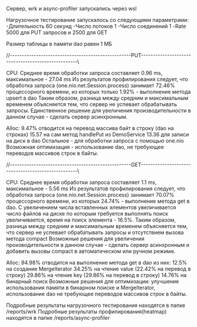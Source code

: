 Сервер, wrk и async-profiler запускались через wsl

Нагрузочное тестирование запускалось со следующими параметрами:
  -Длительность 60 секунд
  -Число потоков 1
  -Число соединений 1
  -Rate 5000 для PUT запросов и 2500 для GET

Размер таблицы в памяти dao равен 1 МБ

//---------------------------------------------------PUT---------------------------------------------------\\

CPU:
    Среднее время обработки запроса составляет 0.96 ms, максимальное - 27.04 ms
    Из результатов профилирования следует, что обработка запроса (one.nio.net.Session.process) занимает 72.46%
    процессорного времени, из которых только 1.92% - выполнение метода upsert в dao 
    Таким образом, разница между средним и максимальным временем объясняется тем, что сервер не успевает
    обрабатывать запросы.
    Единственное решение для увеличения производительности в данном случае - сделать сервер асинхронным.

Alloc:
    9.47% отводится на перевод массива байт в строку (dao на строках)
    15.57 на сам метод handlePut из DemoService
    13.36 для записи на диск в dao
    Остальное - для обработки запроса с помощью one.nio
    Возможная оптимизация - использование dao, не требующее переводов массивов строк в байты.

//---------------------------------------------------GET---------------------------------------------------\\

CPU:
    Среднее время обработки запроса составляет 1.1 ms, максимальное - 5.56 ms
    Из результатов профилирования следует, что обработка запроса (one.nio.net.Session.process) занимает 70.07%
    процессорного времени, из которых 24.74% - выполнение метода get в dao.
    С увеличением числа вставленных элементов увеличивается число файлов на диске по которым требуется выполнять поиск
    увеличивается, время на поиск элемента - 16.5%.
    Таким образом, разница между средним и максимальным временем объясняется тем, что сервер не успевает
    обрабатывать запросы и отсутствием вызова метода compact
    Возможные решения для увеличения производительности в данном случае - сделать сервер асинхронным и добавить вызовы 
    compact в автоматическом или ручном режиме.

Alloc:
    94.98% отводится на выполнение метода get в dao
    из них:
        12.5% на создание MergeIterator
        34.25% на чтение value (22.42% на перевод в строку)
        29.86% на чтение key (29.86% на перевод в строку)
        14.76% на бинарный поиск
    Возможные решения для оптимизации: улучшение использования памяти в бинарном поиске и MergeIterator,
    использование dao не требующее переводов массивов строк в байты.

Подробные результаты нагрузочного тестирования находятся в папке /reports/wrk
Подробные результаты профилирования(heatmap) находятся в папке /reports/async-profiler
    
    

